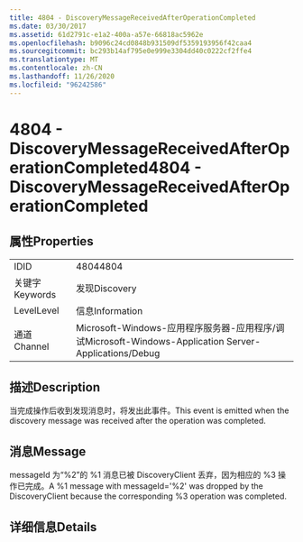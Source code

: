 ```yaml
---
title: 4804 - DiscoveryMessageReceivedAfterOperationCompleted
ms.date: 03/30/2017
ms.assetid: 61d2791c-e1a2-400a-a57e-66818ac5962e
ms.openlocfilehash: b9096c24cd0848b931509df5359193956f42caa4
ms.sourcegitcommit: bc293b14af795e0e999e3304dd40c0222cf2ffe4
ms.translationtype: MT
ms.contentlocale: zh-CN
ms.lasthandoff: 11/26/2020
ms.locfileid: "96242586"
---
```

# <a name="4804---discoverymessagereceivedafteroperationcompleted"></a><span data-ttu-id="69325-102">4804 - DiscoveryMessageReceivedAfterOperationCompleted</span><span class="sxs-lookup"><span data-stu-id="69325-102">4804 - DiscoveryMessageReceivedAfterOperationCompleted</span></span>

## <a name="properties"></a><span data-ttu-id="69325-103">属性</span><span class="sxs-lookup"><span data-stu-id="69325-103">Properties</span></span>  
  
|||  
|-|-|  
|<span data-ttu-id="69325-104">ID</span><span class="sxs-lookup"><span data-stu-id="69325-104">ID</span></span>|<span data-ttu-id="69325-105">4804</span><span class="sxs-lookup"><span data-stu-id="69325-105">4804</span></span>|  
|<span data-ttu-id="69325-106">关键字</span><span class="sxs-lookup"><span data-stu-id="69325-106">Keywords</span></span>|<span data-ttu-id="69325-107">发现</span><span class="sxs-lookup"><span data-stu-id="69325-107">Discovery</span></span>|  
|<span data-ttu-id="69325-108">Level</span><span class="sxs-lookup"><span data-stu-id="69325-108">Level</span></span>|<span data-ttu-id="69325-109">信息</span><span class="sxs-lookup"><span data-stu-id="69325-109">Information</span></span>|  
|<span data-ttu-id="69325-110">通道</span><span class="sxs-lookup"><span data-stu-id="69325-110">Channel</span></span>|<span data-ttu-id="69325-111">Microsoft-Windows-应用程序服务器-应用程序/调试</span><span class="sxs-lookup"><span data-stu-id="69325-111">Microsoft-Windows-Application Server-Applications/Debug</span></span>|  
  
## <a name="description"></a><span data-ttu-id="69325-112">描述</span><span class="sxs-lookup"><span data-stu-id="69325-112">Description</span></span>  

 <span data-ttu-id="69325-113">当完成操作后收到发现消息时，将发出此事件。</span><span class="sxs-lookup"><span data-stu-id="69325-113">This event is emitted when the discovery message was received after the operation was completed.</span></span>  
  
## <a name="message"></a><span data-ttu-id="69325-114">消息</span><span class="sxs-lookup"><span data-stu-id="69325-114">Message</span></span>  

 <span data-ttu-id="69325-115">messageId 为“%2”的 %1 消息已被 DiscoveryClient 丢弃，因为相应的 %3 操作已完成。</span><span class="sxs-lookup"><span data-stu-id="69325-115">A %1 message with messageId='%2' was dropped by the DiscoveryClient because the corresponding %3 operation was completed.</span></span>  
  
## <a name="details"></a><span data-ttu-id="69325-116">详细信息</span><span class="sxs-lookup"><span data-stu-id="69325-116">Details</span></span>
